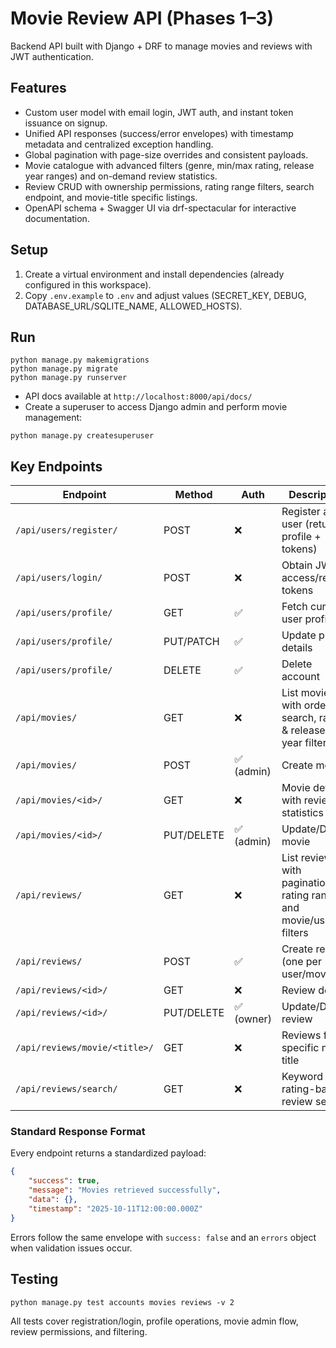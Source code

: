 # Movie Review API (Phases 1–3)

Backend API built with Django + DRF to manage movies and reviews with JWT authentication.

## Features

- Custom user model with email login, JWT auth, and instant token issuance on signup.
- Unified API responses (success/error envelopes) with timestamp metadata and centralized exception handling.
- Global pagination with page-size overrides and consistent payloads.
- Movie catalogue with advanced filters (genre, min/max rating, release year ranges) and on-demand review statistics.
- Review CRUD with ownership permissions, rating range filters, search endpoint, and movie-title specific listings.
- OpenAPI schema + Swagger UI via drf-spectacular for interactive documentation.

## Setup

1. Create a virtual environment and install dependencies (already configured in this workspace).
2. Copy `.env.example` to `.env` and adjust values (SECRET_KEY, DEBUG, DATABASE_URL/SQLITE_NAME, ALLOWED_HOSTS).

## Run

```pwsh
python manage.py makemigrations
python manage.py migrate
python manage.py runserver
```

- API docs available at `http://localhost:8000/api/docs/`
- Create a superuser to access Django admin and perform movie management:

```pwsh
python manage.py createsuperuser
```

## Key Endpoints

| Endpoint | Method | Auth | Description |
| --- | --- | --- | --- |
| `/api/users/register/` | POST | ❌ | Register a new user (returns profile + tokens) |
| `/api/users/login/` | POST | ❌ | Obtain JWT access/refresh tokens |
| `/api/users/profile/` | GET | ✅ | Fetch current user profile |
| `/api/users/profile/` | PUT/PATCH | ✅ | Update profile details |
| `/api/users/profile/` | DELETE | ✅ | Delete account |
| `/api/movies/` | GET | ❌ | List movies with ordering, search, rating & release-year filters |
| `/api/movies/` | POST | ✅ (admin) | Create movie |
| `/api/movies/<id>/` | GET | ❌ | Movie detail with review statistics |
| `/api/movies/<id>/` | PUT/DELETE | ✅ (admin) | Update/Delete movie |
| `/api/reviews/` | GET | ❌ | List reviews with pagination, rating ranges, and movie/user filters |
| `/api/reviews/` | POST | ✅ | Create review (one per user/movie) |
| `/api/reviews/<id>/` | GET | ❌ | Review detail |
| `/api/reviews/<id>/` | PUT/DELETE | ✅ (owner) | Update/Delete review |
| `/api/reviews/movie/<title>/` | GET | ❌ | Reviews for a specific movie title |
| `/api/reviews/search/` | GET | ❌ | Keyword & rating-based review search |

### Standard Response Format

Every endpoint returns a standardized payload:

```json
{
	"success": true,
	"message": "Movies retrieved successfully",
	"data": {},
	"timestamp": "2025-10-11T12:00:00.000Z"
}
```

Errors follow the same envelope with `success: false` and an `errors` object when validation issues occur.

## Testing

```pwsh
python manage.py test accounts movies reviews -v 2
```

All tests cover registration/login, profile operations, movie admin flow, review permissions, and filtering.
